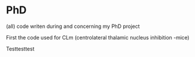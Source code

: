 # PhD
(all) code writen during and concerning my PhD project

First the code used for CLm (centrolateral thalamic nucleus inhibition -mice)

Testtesttest